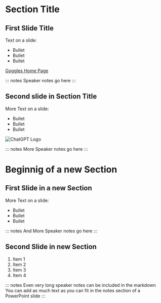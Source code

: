 ﻿# Section Title

## First Slide Title
Text on a slide:

- Bullet
- Bullet
- Bullet

[Goggles Home Page](https://www.Google.com)

::: notes
Speaker notes go here
:::

## Second slide in Section Title
More Text on a slide:

- Bullet
- Bullet
- Bullet

![ChatGPT Logo](https://upload.wikimedia.org/wikipedia/commons/0/04/ChatGPT_logo.svg)

::: notes
More Speaker notes go here
:::

# Beginnig of a new Section

## First Slide in a new Section
More Text on a slide:

- Bullet
- Bullet
- Bullet

::: notes
And More Speaker notes go here
:::

## Second Slide in new Section

1. Item 1
1. Item 2
1. Item 3
1. Item 4

::: notes
Even very long speaker notes can be included in the markdown
You can add as much text as you can fit in the notes section of a PowerPoint slide
:::
